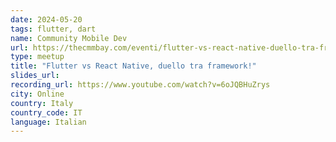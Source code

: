 ```yaml
---
date: 2024-05-20
tags: flutter, dart
name: Community Mobile Dev
url: https://thecmmbay.com/eventi/flutter-vs-react-native-duello-tra-framework-4gjn4l76x
type: meetup
title: "Flutter vs React Native, duello tra framework!"
slides_url:
recording_url: https://www.youtube.com/watch?v=6oJQBHuZrys
city: Online
country: Italy
country_code: IT
language: Italian
---
```


